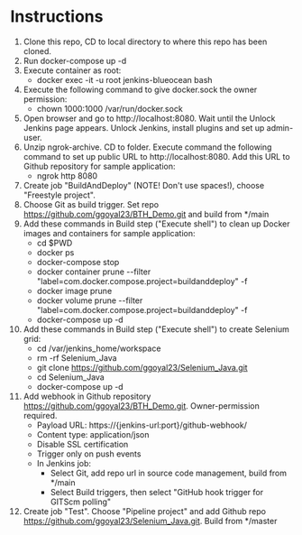 # Instructions
1.  Clone this repo, CD to local directory to where this repo has been cloned.
2.  Run docker-compose up -d
3.  Execute container as root:
	   - docker exec -it -u root jenkins-blueocean bash
4.  Execute the following command to give docker.sock the owner permission: 
	   - chown 1000:1000 /var/run/docker.sock
5.  Open browser and go to http://localhost:8080. Wait until the Unlock Jenkins page appears. Unlock Jenkins, install plugins and set up admin-user.
6.  Unzip ngrok-archive. CD to folder. Execute command the following command to set up public URL to http://localhost:8080. Add this URL to Github repository for sample application:
	   - ngrok http 8080
6.  Create job "BuildAndDeploy" (NOTE! Don't use spaces!), choose "Freestyle project".
7.  Choose Git as build trigger. Set repo https://github.com/ggoyal23/BTH_Demo.git and build from */main
8.  Add these commands in Build step ("Execute shell") to clean up Docker images and containers for sample application:
       - cd $PWD
       - docker ps
       - docker-compose stop
       - docker container prune --filter "label=com.docker.compose.project=buildanddeploy" -f
       - docker image prune
       - docker volume prune --filter "label=com.docker.compose.project=buildanddeploy" -f
       - docker-compose up -d
9.  Add these commands in Build step ("Execute shell") to create Selenium grid:
	   - cd /var/jenkins_home/workspace 
	   - rm -rf Selenium_Java 
	   - git clone https://github.com/ggoyal23/Selenium_Java.git 
	   - cd Selenium_Java 
	   - docker-compose up -d
10. Add webhook in Github repository https://github.com/ggoyal23/BTH_Demo.git. Owner-permission required.
	   - Payload URL: https://{jenkins-url:port}/github-webhook/
	   - Content type: application/json
	   - Disable SSL certification
	   - Trigger only on push events
	   - In Jenkins job:
			- Select Git, add repo url in source code management, build from */main
			- Select Build triggers, then select "GitHub hook trigger for GITScm polling"
11. Create job "Test". Choose "Pipeline project" and add Github repo https://github.com/ggoyal23/Selenium_Java.git. Build from */master